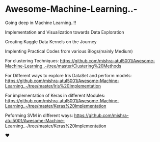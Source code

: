 # Awesome-Machine-Learning..-
Going deep in Machine Learning..!!

Implementation and Visualization towards Data Exploration

Creating Kaggle Data Kernels on the Journey

Implenting Practical Codes from various Blogs(mainly Medium)

For clustering Techniques:
https://github.com/mishra-atul5001/Awesome-Machine-Learning..-/tree/master/Clustering%20Methods

For Different ways to explore Iris DataSet and perform models:
https://github.com/mishra-atul5001/Awesome-Machine-Learning..-/tree/master/Iris%20Implementation

For implementation of Keras in different Modules:
https://github.com/mishra-atul5001/Awesome-Machine-Learning..-/tree/master/Keras%20Implementation

Peforming SVM in different ways:
https://github.com/mishra-atul5001/Awesome-Machine-Learning..-/tree/master/Keras%20Implementation

 ♥ 
